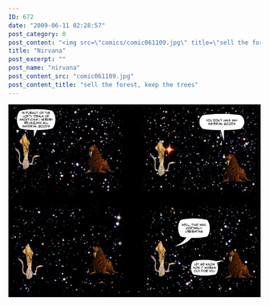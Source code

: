 ```yaml
---
ID: 672
date: "2009-06-11 02:28:57"
post_category: 0
post_content: "<img src=\"comics/comic061109.jpg\" title=\"sell the forest, keep the trees\" />"
title: "Nirvana"
post_excerpt: ""
post_name: "nirvana"
post_content_src: "comic061109.jpg"
post_content_title: "sell the forest, keep the trees"
---
```



[![sell the forest, keep the trees](/comics-hi-res/comic061109.jpg)](/comics-hi-res/comic061109.jpg "sell the forest, keep the trees")
